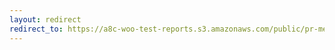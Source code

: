 ```yaml
---
layout: redirect
redirect_to: https://a8c-woo-test-reports.s3.amazonaws.com/public/pr-merge/39783/api/index.html
---
```

